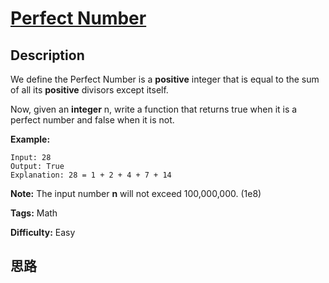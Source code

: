 # [Perfect Number][title]

## Description

We define the Perfect Number is a **positive** integer that is equal to the
sum of all its **positive** divisors except itself.

Now, given an **integer** n, write a function that returns true when it is a
perfect number and false when it is not.

**Example:**  
            Input: 28    Output: True    Explanation: 28 = 1 + 2 + 4 + 7 + 14    

**Note:** The input number **n** will not exceed 100,000,000. (1e8)


**Tags:** Math

**Difficulty:** Easy

## 思路

[title]: https://leetcode.com/problems/perfect-number
